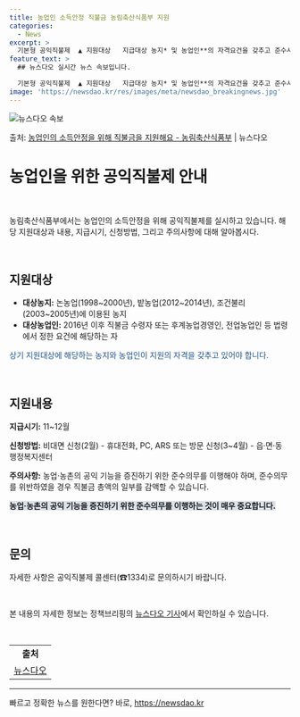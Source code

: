 ```yaml
---
title: 농업인 소득안정 직불금 농림축산식품부 지원
categories:
  - News
excerpt: >
  기본형 공익직불제  ▲ 지원대상   지급대상 농지* 및 농업인**의 자격요건을 갖추고 준수사항을 이행하는 농…
feature_text: >
  ## 뉴스다오 실시간 뉴스 속보입니다.

  기본형 공익직불제  ▲ 지원대상   지급대상 농지* 및 농업인**의 자격요건을 갖추고 준수사항을 이행하는 농…
image: 'https://newsdao.kr/res/images/meta/newsdao_breakingnews.jpg'
---
```


![뉴스다오 속보](https://newsdao.kr/res/images/meta/newsdao_breakingnews.jpg)

<p>출처: <a href="https://newsdao.kr/3810" rel="dofollow">농업인의 소득안정을 위해 직불금을 지원해요 - 농림축산식품부</a> | 뉴스다오</p>

<h1>농업인을 위한 공익직불제 안내</h1>

<p data-ke-size="size16">&nbsp;</p>

농림축산식품부에서는 농업인의 소득안정을 위해 공익직불제를 실시하고 있습니다. 해당 지원대상과 내용, 지급시기, 신청방법, 그리고 주의사항에 대해 알아봅시다.

<p data-ke-size="size16">&nbsp;</p>

<h2 data-ke-size="size26">지원대상</h2>

<ul>
    <li><b>대상농지:</b> 논농업(1998~2000년), 밭농업(2012~2014년), 조건불리(2003~2005년)에 이용된 농지</li>
    <li><b>대상농업인:</b> 2016년 이후 직불금 수령자 또는 후계농업경영인, 전업농업인 등 법령에서 정한 요건에 해당하는 자</li>
</ul>

<span style="color: #1a5490;">상기 지원대상에 해당하는 농지와 농업인이 지원의 자격을 갖추고 있어야 합니다.</span>

<p data-ke-size="size16">&nbsp;</p>

<h2 data-ke-size="size26">지원내용</h2>

<p><b>지급시기:</b> 11~12월</p>
<p><b>신청방법:</b> 비대면 신청(2월) - 휴대전화, PC, ARS 또는 방문 신청(3~4월) - 읍·면·동 행정복지센터</p>
<p><b>주의사항:</b> 농업·농촌의 공익 기능을 증진하기 위한 준수의무를 이행해야 하며, 준수의무를 위반하였을 경우 직불금 총액의 일부를 감액할 수 있습니다.</p>

<span style="background-color: #21538527;"><b>농업·농촌의 공익 기능을 증진하기 위한 준수의무를 이행하는 것이 매우 중요합니다.</b></span>

<p data-ke-size="size16">&nbsp;</p>

<h2 data-ke-size="size26">문의</h2>

<p>자세한 사항은 공익직불제 콜센터(☎1334)로 문의하시기 바랍니다.</p>

<p data-ke-size="size16">&nbsp;</p>

본 내용의 자세한 정보는 정책브리핑의 <a href="https://newsdao.kr/3810">뉴스다오 기사</a>에서 확인하실 수 있습니다.

<p data-ke-size="size16">&nbsp;</p>

<table>
    <tr>
        <td style="text-align: center; height: 17px;"><b>출처</b></td>
    </tr>
    <tr>
        <td><a href="https://newsdao.kr/3810">뉴스다오</a></td>
    </tr>
</table>
<hr> 

빠르고 정확한 뉴스를 원한다면? 바로, <a href="https://newsdao.kr" rel="dofollow">https://newsdao.kr</a>


